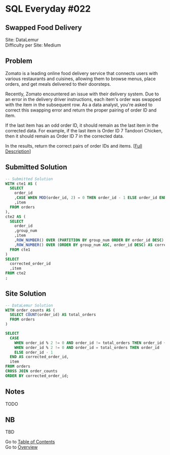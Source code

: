 # SQL Everyday \#022

## Swapped Food Delivery

Site: DataLemur\
Difficulty per Site: Medium

## Problem

Zomato is a leading online food delivery service that connects users with various restaurants and cuisines, allowing them to browse menus, place orders, and get meals delivered to their doorsteps.

Recently, Zomato encountered an issue with their delivery system. Due to an error in the delivery driver instructions, each item's order was swapped with the item in the subsequent row. As a data analyst, you're asked to correct this swapping error and return the proper pairing of order ID and item.

If the last item has an odd order ID, it should remain as the last item in the corrected data. For example, if the last item is Order ID 7 Tandoori Chicken, then it should remain as Order ID 7 in the corrected data.

In the results, return the correct pairs of order IDs and items. [[Full Description](https://datalemur.com/questions/sql-swapped-food-delivery)]

## Submitted Solution

```sql
-- Submitted Solution
WITH cte1 AS (
  SELECT
    order_id
    ,CASE WHEN MOD(order_id, 2) = 0 THEN order_id - 1 ELSE order_id END AS group_num
    ,item
  FROM orders
),
cte2 AS (
  SELECT
    order_id
    ,group_num
    ,item
    ,ROW_NUMBER() OVER (PARTITION BY group_num ORDER BY order_id DESC) AS partition_num
    ,ROW_NUMBER() OVER (ORDER BY group_num ASC, order_id DESC) AS corrected_order_id
  FROM cte1
)
SELECT
  corrected_order_id
  ,item
FROM cte2
;
```

## Site Solution

```sql
-- DataLemur Solution 
WITH order_counts AS (
  SELECT COUNT(order_id) AS total_orders 
  FROM orders
)

SELECT
  CASE
    WHEN order_id % 2 != 0 AND order_id != total_orders THEN order_id + 1
    WHEN order_id % 2 != 0 AND order_id = total_orders THEN order_id
    ELSE order_id - 1
  END AS corrected_order_id,
  item
FROM orders
CROSS JOIN order_counts
ORDER BY corrected_order_id;
```

## Notes

TODO

## NB

TBD

Go to [Table of Contents](/README.md#contents)\
Go to [Overview](/README.md)
